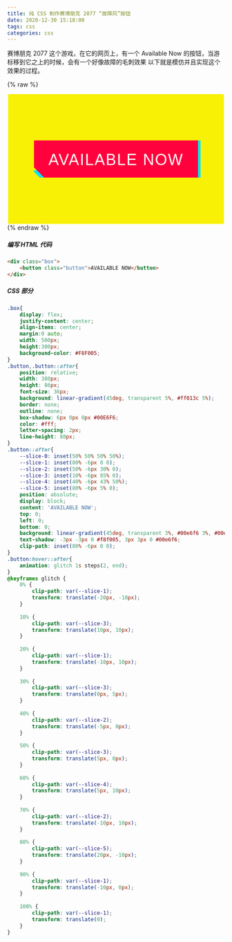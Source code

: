 ```yaml
---
title: 纯 CSS 制作赛博朋克 2077 “故障风”按钮
date: 2020-12-30 15:18:00
tags: css
categories: css
---
```


赛博朋克 2077 这个游戏，在它的网页上，有一个 Available Now 的按钮，当游标移到它之上的时候，会有一个好像故障的毛刺效果
以下就是模仿并且实现这个效果的过程。

{% raw %}
<meta name="viewport" content="width=device-width, initial-scale=1.0">
<style>
    .box{
        display: flex;
        justify-content: center;
        align-items: center;
        margin:0 auto;
        width: 500px;
        height:300px;
        background-color: #F8F005;
    }
    .button,.button::after{
        position: relative;
        width: 380px;
        height: 86px;
        font-size: 36px;
        background: linear-gradient(45deg, transparent 5%, #ff013c 5%);
        border: none;
        outline: none;
        box-shadow: 6px 0px 0px #00E6F6;
        color: #fff;
        letter-spacing: 2px;
        line-height: 88px;
    }
    .button::after{
        --slice-0: inset(50% 50% 50% 50%);
        --slice-1: inset(80% -6px 0 0);
        --slice-2: inset(50% -6px 30% 0);
        --slice-3: inset(10% -6px 85% 0);
        --slice-4: inset(40% -6px 43% 50%);
        --slice-5: inset(80% -6px 5% 0);
        position: absolute;
        display: block;
        content: 'AVAILABLE NOW';
        top: 0;
        left: 0;
        bottom: 0;
        background: linear-gradient(45deg, transparent 3%, #00e6f6 3%, #00e6f6 5%, #ff013c 5%);
        text-shadow: -3px -3px 0 #f8f005, 3px 3px 0 #00e6f6;
        clip-path: inset(80% -6px 0 0);
    }
    .button:hover::after{
        animation: glitch 1s steps(2, end);
    }
    @keyframes glitch {
        0% {
            clip-path: var(--slice-1);
            transform: translate(-20px, -10px);
        }
        
        10% {
            clip-path: var(--slice-3);
            transform: translate(10px, 10px);
        }
        
        20% {
            clip-path: var(--slice-1);
            transform: translate(-10px, 10px);
        }
        
        30% {
            clip-path: var(--slice-3);
            transform: translate(0px, 5px);
        }
        
        40% {
            clip-path: var(--slice-2);
            transform: translate(-5px, 0px);
        }
        
        50% {
            clip-path: var(--slice-3);
            transform: translate(5px, 0px);
        }
        
        60% {
            clip-path: var(--slice-4);
            transform: translate(5px, 10px);
        }
        
        70% {
            clip-path: var(--slice-2);
            transform: translate(-10px, 10px);
        }
        
        80% {
            clip-path: var(--slice-5);
            transform: translate(20px, -10px);
        }
        
        90% {
            clip-path: var(--slice-1);
            transform: translate(-10px, 0px);
        }
        
        100% {
            clip-path: var(--slice-1);
            transform: translate(0);
        }
    }
</style>
<div class="box">
    <button class="button">AVAILABLE NOW</button>
</div>
{% endraw %}
<!-- more -->

##### 编写 HTML 代码
```html
<div class="box">
    <button class="button">AVAILABLE NOW</button>
</div>
```

##### CSS 部分
```css
.box{
    display: flex;
    justify-content: center;
    align-items: center;
    margin:0 auto;
    width: 500px;
    height:300px;
    background-color: #F8F005;
}
.button,.button::after{
    position: relative;
    width: 380px;
    height: 86px;
    font-size: 36px;
    background: linear-gradient(45deg, transparent 5%, #ff013c 5%);
    border: none;
    outline: none;
    box-shadow: 6px 0px 0px #00E6F6;
    color: #fff;
    letter-spacing: 2px;
    line-height: 88px;
}
.button::after{
    --slice-0: inset(50% 50% 50% 50%);
    --slice-1: inset(80% -6px 0 0);
    --slice-2: inset(50% -6px 30% 0);
    --slice-3: inset(10% -6px 85% 0);
    --slice-4: inset(40% -6px 43% 50%);
    --slice-5: inset(80% -6px 5% 0);
    position: absolute;
    display: block;
    content: 'AVAILABLE NOW';
    top: 0;
    left: 0;
    bottom: 0;
    background: linear-gradient(45deg, transparent 3%, #00e6f6 3%, #00e6f6 5%, #ff013c 5%);
    text-shadow: -3px -3px 0 #f8f005, 3px 3px 0 #00e6f6;
    clip-path: inset(80% -6px 0 0);
}
.button:hover::after{
    animation: glitch 1s steps(2, end);
}
@keyframes glitch {
    0% {
        clip-path: var(--slice-1);
        transform: translate(-20px, -10px);
    }
    
    10% {
        clip-path: var(--slice-3);
        transform: translate(10px, 10px);
    }
    
    20% {
        clip-path: var(--slice-1);
        transform: translate(-10px, 10px);
    }
    
    30% {
        clip-path: var(--slice-3);
        transform: translate(0px, 5px);
    }
    
    40% {
        clip-path: var(--slice-2);
        transform: translate(-5px, 0px);
    }
    
    50% {
        clip-path: var(--slice-3);
        transform: translate(5px, 0px);
    }
    
    60% {
        clip-path: var(--slice-4);
        transform: translate(5px, 10px);
    }
    
    70% {
        clip-path: var(--slice-2);
        transform: translate(-10px, 10px);
    }
    
    80% {
        clip-path: var(--slice-5);
        transform: translate(20px, -10px);
    }
    
    90% {
        clip-path: var(--slice-1);
        transform: translate(-10px, 0px);
    }
    
    100% {
        clip-path: var(--slice-1);
        transform: translate(0);
    }
}
```